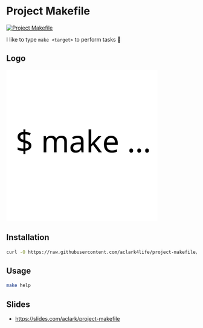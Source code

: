 # Project Makefile

[![Project Makefile](https://github.com/aclark4life/project-makefile/actions/workflows/project-makefile.yml/badge.svg)](https://github.com/aclark4life/project-makefile/actions/workflows/project-makefile.yml)

I like to type `make <target>` to perform tasks 🤷

## Logo

![Logo](logo.png)

## Installation

```bash
curl -O https://raw.githubusercontent.com/aclark4life/project-makefile/main/Makefile
```

## Usage

```bash
make help
```

## Slides

- https://slides.com/aclark/project-makefile
